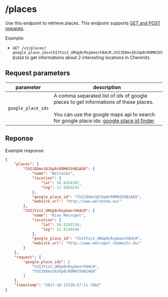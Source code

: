 # /places

Use this endpoint to retrieve places. This endpoint supports [GET and POST requests](https://github.com/haed/eventer-rest-api/blob/master/README.md#getpost-methods).

Example:
* `GET /v1/places?google_place_ids=ChIJYzs3_URGp0cRspbeorh84LM,ChIJQXmv10JGp0cROM6S5hB1AG8` to get informations about 2 interesting locations in Chemnitz.


## Request parameters

parameter | description
--------- | -----------
`google_place_ids` | A comma separated list of ids of google places to get informations of these places.<br/><br/>You can use the google maps api to search for google place ids: [google place id finder](https://developers.google.com/maps/documentation/javascript/examples/places-placeid-finder)


## Reponse

Example response:
```json
{
    "places": {
        "ChIJQXmv10JGp0cROM6S5hB1AG8": {
            "name": "Weltecho",
            "location": {
                "lat": 50.8284307,
                "lng": 12.9203243
            },
            "google_place_id": "ChIJQXmv10JGp0cROM6S5hB1AG8",
            "website_url": "http://www.weltecho.eu/"
        },
        "ChIJYzs3_URGp0cRspbeorh84LM": {
            "name": "Kino Metropol",
            "location": {
                "lat": 50.8283138,
                "lng": 12.9144548
            },
            "google_place_id": "ChIJYzs3_URGp0cRspbeorh84LM",
            "website_url": "http://www.metropol-chemnitz.de/"
        }
    },
    "request": {
        "google_place_ids": [
            "ChIJYzs3_URGp0cRspbeorh84LM",
            "ChIJQXmv10JGp0cROM6S5hB1AG8"
        ]
    },
    "timestamp": "2017-10-15T20:57:11.766Z"
}
```
